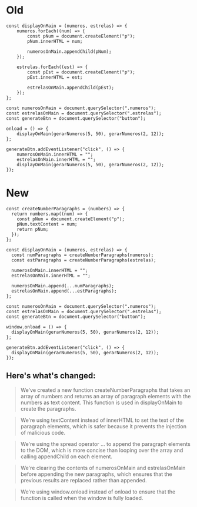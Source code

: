 # Old

```
const displayOnMain = (numeros, estrelas) => {
    numeros.forEach((num) => {
        const pNum = document.createElement("p");
        pNum.innerHTML = num;

        numerosOnMain.appendChild(pNum);
    });

    estrelas.forEach((est) => {
        const pEst = document.createElement("p");
        pEst.innerHTML = est;

        estrelasOnMain.appendChild(pEst);
    });
};

const numerosOnMain = document.querySelector(".numeros");
const estrelasOnMain = document.querySelector(".estrelas");
const generateBtn = document.querySelector("button");

onload = () => {
    displayOnMain(gerarNumeros(5, 50), gerarNumeros(2, 12));
};

generateBtn.addEventListener("click", () => {
    numerosOnMain.innerHTML = "";
    estrelasOnMain.innerHTML = "";
    displayOnMain(gerarNumeros(5, 50), gerarNumeros(2, 12));
});
```

# New

```
const createNumberParagraphs = (numbers) => {
  return numbers.map((num) => {
    const pNum = document.createElement("p");
    pNum.textContent = num;
    return pNum;
  });
};

const displayOnMain = (numeros, estrelas) => {
  const numParagraphs = createNumberParagraphs(numeros);
  const estParagraphs = createNumberParagraphs(estrelas);

  numerosOnMain.innerHTML = "";
  estrelasOnMain.innerHTML = "";

  numerosOnMain.append(...numParagraphs);
  estrelasOnMain.append(...estParagraphs);
};

const numerosOnMain = document.querySelector(".numeros");
const estrelasOnMain = document.querySelector(".estrelas");
const generateBtn = document.querySelector("button");

window.onload = () => {
  displayOnMain(gerarNumeros(5, 50), gerarNumeros(2, 12));
};

generateBtn.addEventListener("click", () => {
  displayOnMain(gerarNumeros(5, 50), gerarNumeros(2, 12));
});
```

## Here's what's changed:

> We've created a new function createNumberParagraphs that takes an array of numbers and returns an array of paragraph elements with the numbers as text content. This function is used in displayOnMain to create the paragraphs.

> We're using textContent instead of innerHTML to set the text of the paragraph elements, which is safer because it prevents the injection of malicious code.

> We're using the spread operator ... to append the paragraph elements to the DOM, which is more concise than looping over the array and calling appendChild on each element.

> We're clearing the contents of numerosOnMain and estrelasOnMain before appending the new paragraphs, which ensures that the previous results are replaced rather than appended.

> We're using window.onload instead of onload to ensure that the function is called when the window is fully loaded.
